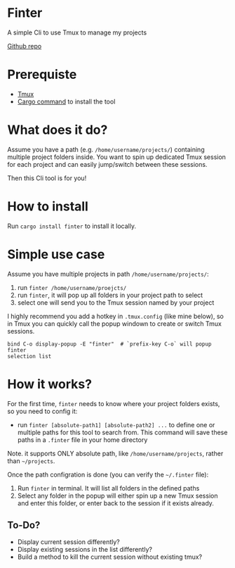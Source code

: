 # Finter

A simple Cli to use Tmux to manage my projects

[Github repo](https://github.com/xixiaofinland/finter)

# Prerequiste

- [Tmux](https://github.com/tmux/tmux)
- [Cargo command](https://www.rust-lang.org/tools/install) to install the tool

# What does it do?

Assume you have a path (e.g. `/home/username/projects/`) containing multiple
project folders inside. You want to spin up dedicated Tmux session for each
project and can easily jump/switch between these sessions.

Then this Cli tool is for you!

# How to install

Run `cargo install finter` to install it locally.

# Simple use case

Assume you have multiple projects in path `/home/username/projects/`:

1. run `finter /home/username/proejcts/`
2. run `finter`, it will pop up all folders in your project path to select
3. select one will send you to the Tmux session named by your project

I highly recommend you add a hotkey in `.tmux.config` (like mine below), so in Tmux you can quickly
call the popup windown to create or switch Tmux sessions.

```
bind C-o display-popup -E "finter"  # `prefix-key C-o` will popup finter
selection list
```
# How it works?

For the first time, `finter` needs to know where your project folders exists, 
so you need to config it:

- run `finter [absolute-path1] [absolute-path2] ...` to define one or multiple
   paths for this tool to search from. This command will save these paths in a
`.finter` file in your home directory

Note. it supports ONLY absolute path, like `/home/username/projects`, rather
than `~/projects`.

Once the path configration is done (you can verify the `~/.finter` file):

1. Run `finter` in terminal. It will list all folders in the defined paths
2. Select any folder in the popup will either spin up a new Tmux session and enter this
   folder, or enter back to the session if it exists already.

## To-Do?

- Display current session differently?
- Display existing sessions in the list differently?
- Build a method to kill the current session without existing tmux?
